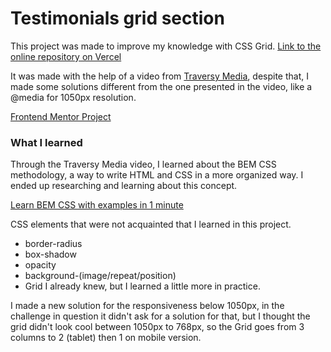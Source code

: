 # Testimonials grid section

This project was made to improve my knowledge with CSS Grid. [Link to the online repository on Vercel](https://frontend-mentor-project-tau.vercel.app)

It was made with the help of a video from [Traversy Media](https://www.youtube.com/watch?v=0xMQfnTU6oo), despite that, I made some solutions different from the one presented in the video, like a @media for 1050px resolution.

[Frontend Mentor Project](https://www.frontendmentor.io/challenges/testimonials-grid-section-Nnw6J7Un7)

### What I learned

Through the Traversy Media video, I learned about the BEM CSS methodology, a way to write HTML and CSS in a more organized way. I ended up researching and learning about this concept.

[Learn BEM CSS with examples in 1 minute](https://www.coderchamp.com/learn-bem-css-with-examples/)

CSS elements that were not acquainted that I learned in this project.

- border-radius
- box-shadow
- opacity
- background-(image/repeat/position)
- Grid I already knew, but I learned a little more in practice.

I made a new solution for the responsiveness below 1050px, in the challenge in question it didn't ask for a solution for that, but I thought the grid didn't look cool between 1050px to 768px, so the Grid goes from 3 columns to 2 (tablet) then 1 on mobile version.
